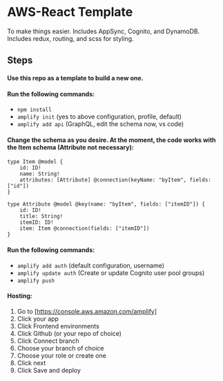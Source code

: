 # AWS-React Template

To make things easier. Includes AppSync, Cognito, and DynamoDB. Includes redux, routing, and scss for styling.

## Steps

#### Use this repo as a template to build a new one.

#### Run the following commands:

- `npm install`
- `amplify init` (yes to above configuration, profile, default)
- `amplify add api` (GraphQL, edit the schema now, vs code)

#### Change the schema as you desire. At the moment, the code works with the Item schema (Attribute not necessary):

```
type Item @model {
    id: ID!
    name: String!
    attributes: [Attribute] @connection(keyName: "byItem", fields: ["id"])
}

type Attribute @model @key(name: "byItem", fields: ["itemID"]) {
    id: ID!
    title: String!
    itemID: ID!
    item: Item @connection(fields: ["itemID"])
}
```

#### Run the following commands:

- `amplify add auth` (default configuration, username)
- `amplify update auth` (Create or update Cognito user pool groups)
- `amplify push`

#### Hosting:

1. Go to [https://console.aws.amazon.com/amplify]
2. Click your app
3. Click Frontend environments
4. Click Github (or your repo of choice)
5. Click Connect branch
6. Choose your branch of choice
7. Choose your role or create one
8. Click next
9. Click Save and deploy
